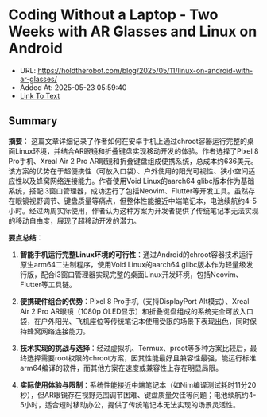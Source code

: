 # Coding Without a Laptop - Two Weeks with AR Glasses and Linux on Android
- URL: https://holdtherobot.com/blog/2025/05/11/linux-on-android-with-ar-glasses/
- Added At: 2025-05-23 05:59:40
- [Link To Text](2025-05-23-coding-without-a-laptop---two-weeks-with-ar-glasses-and-linux-on-android_raw.md)

## Summary
**摘要**：
这篇文章详细记录了作者如何在安卓手机上通过chroot容器运行完整的桌面Linux环境，并结合AR眼镜和折叠键盘实现移动开发的体验。作者选择了Pixel 8 Pro手机、Xreal Air 2 Pro AR眼镜和折叠键盘组成便携系统，总成本约636美元。该方案的优势在于超便携性（可放入口袋）、户外使用的阳光可视性、狭小空间适应性以及蜂窝网络连接能力。作者使用Void Linux的aarch64 glibc版本作为基础系统，搭配i3窗口管理器，成功运行了包括Neovim、Flutter等开发工具。虽然存在眼镜视野调节、键盘质量等痛点，但整体性能接近中端笔记本，电池续航约4-5小时。经过两周实际使用，作者认为这种方案为开发者提供了传统笔记本无法实现的移动自由度，展现了超移动开发的潜力。

**要点总结**：
1. **智能手机运行完整Linux环境的可行性**：通过Android的chroot容器技术运行原生arm64二进制程序，使用Void Linux的aarch64 glibc版本作为轻量级发行版，配合i3窗口管理器实现完整的桌面Linux开发环境，包括Neovim、Flutter等工具链。

2. **便携硬件组合的优势**：Pixel 8 Pro手机（支持DisplayPort Alt模式）、Xreal Air 2 Pro AR眼镜（1080p OLED显示）和折叠键盘组成的系统完全可放入口袋，在户外阳光、飞机座位等传统笔记本使用受限的场景下表现出色，同时保持蜂窝网络连接能力。

3. **技术实现的挑战与选择**：经过虚拟机、Termux、proot等多种方案比较后，最终选择需要root权限的chroot方案，因其性能最好且兼容性最强，能运行标准arm64编译的软件，而其他方案在速度或兼容性上存在明显局限。

4. **实际使用体验与限制**：系统性能接近中端笔记本（如Nim编译测试耗时11分20秒），但AR眼镜存在视野范围调节困难、键盘质量欠佳等问题；电池续航约4-5小时，适合短时移动办公，提供了传统笔记本无法实现的场景灵活性。
